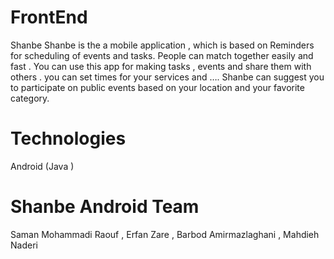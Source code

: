 # FrontEnd
Shanbe
Shanbe is the a mobile application , which is based on Reminders for scheduling of events and tasks.
People can match together easily and fast .
You can use this app for making tasks , events and share them with others . you can set times for your services and ….
Shanbe  can suggest you to participate on public events based on your location and your favorite category.
# Technologies 
Android (Java ) 
# Shanbe Android Team 
Saman Mohammadi Raouf , Erfan Zare , Barbod Amirmazlaghani , Mahdieh Naderi

